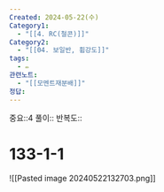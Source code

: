 ```yaml
---
Created: 2024-05-22(수)
Category1:
  - "[[4. RC(철콘)]]"
Category2:
  - "[[04. 보일반, 휨강도]]"
tags:
  - ✏️
관련노트:
  - "[[모멘트재분배]]"
정답:
---
```

중요::4
풀이::
반복도::
#  133-1-1
![[Pasted image 20240522132703.png]]
